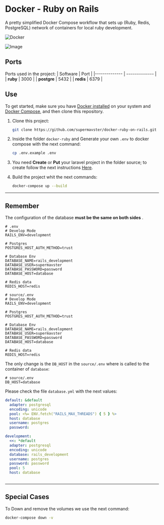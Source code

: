 # Docker - Ruby on Rails

A pretty simplified Docker Compose workflow that sets up (Ruby, Redis, PostgreSQL) network of containers for local ruby development.

![Docker](https://github.com/supermavster/docker-ruby-on-rails/workflows/Docker/badge.svg)

![Image](https://repository-images.githubusercontent.com/316348462/1674a100-3093-11eb-8f21-d89e025b637b)

## Ports

Ports used in the project:
| Software | Port |
|-------------- | -------------- |
| **ruby** | 3000 |
| **postgre** | 5432 |
| **redis** | 6379 |

## Use

To get started, make sure you have [Docker installed](https://docs.docker.com/) on your system and [Docker Compose](https://docs.docker.com/compose/install/), and then clone this repository.

1. Clone this project:

   ```sh
   git clone https://github.com/supermavster/docker-ruby-on-rails.git
   ```

2. Inside the folder `docker-ruby` and Generate your own `.env` to docker compose with the next command:

   ```sh
   cp .env.example .env
   ```

3. You need **Create** or **Put** your laravel project in the folder source; to create follow the next instructions [Here](source/README.md).

4. Build the project whit the next commands:

   ```sh
   docker-compose up --build
   ```

---

## Remember

The configuration of the database **must be the same on both sides** .

```dotenv
# .env
# Develop Mode
RAILS_ENV=development

# Postgres
POSTGRES_HOST_AUTH_METHOD=trust

# Database Env
DATABASE_NAME=rails_development
DATABASE_USER=supermavster
DATABASE_PASSWORD=password
DATABASE_HOST=database

# Redis data
REDIS_HOST=redis
```

```dotenv
# source/.env
# Develop Mode
RAILS_ENV=development

# Postgres
POSTGRES_HOST_AUTH_METHOD=trust

# Database Env
DATABASE_NAME=rails_development
DATABASE_USER=supermavster
DATABASE_PASSWORD=password
DATABASE_HOST=database

# Redis data
REDIS_HOST=redis
```

The only change is the `DB_HOST` in the `source/.env` where is called to the container of `database`:

```dotenv
# source/.env
DB_HOST=database
```

Please check the file `database.yml` with the next values:

```yml
default: &default
  adapter: postgresql
  encoding: unicode
  pool: <%= ENV.fetch("RAILS_MAX_THREADS") { 5 } %>
  host: database
  username: postgres
  password: 

development:
  <<: *default
  adapter: postgresql
  encoding: unicode
  database: rails_development
  username: postgres 
  password: password
  pool: 5
  host: database
  
```

---

## Special Cases

To Down and remove the volumes we use the next command:

```sh
docker-compose down -v
```
